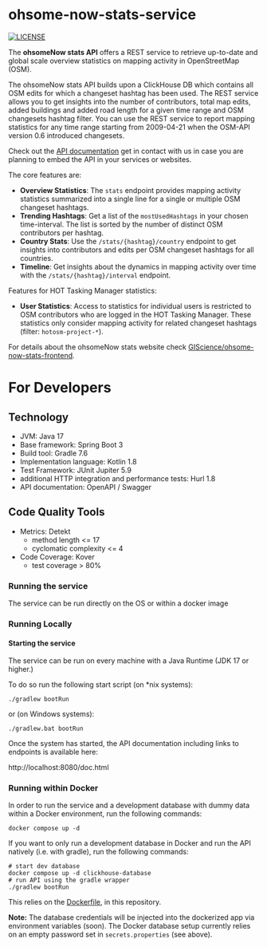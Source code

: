 # ohsome-now-stats-service
[![LICENSE](https://img.shields.io/github/license/GIScience/ohsome-now-stats-service
)](LICENSE)

The **ohsomeNow stats API** offers a REST service to retrieve up-to-date and global scale overview statistics on mapping activity in OpenStreetMap (OSM).

The ohsomeNow stats API builds upon a ClickHouse DB which contains all OSM edits for which a changeset hashtag has been used. The REST service allows you to get insights into the number of contributors, total map edits, added buildings and added road length for a given time range and OSM changesets hashtag filter. You can use the REST service to report mapping statistics for any time range starting from 2009-04-21 when the OSM-API version 0.6 introduced changesets.

Check out the [API documentation]() get in contact with us in case you are planning to embed the API in your services or websites. 

The core features are:
* **Overview Statistics**: The `stats` endpoint provides mapping activity statistics summarized into a single line for a single or multiple OSM changeset hashtags.
* **Trending Hashtags**: Get a list of the `mostUsedHashtags` in your chosen time-interval. The list is sorted by the number of distinct OSM contributors per hashtag.
* **Country Stats**: Use the `/stats/{hashtag}/country` endpoint to get insights into contributors and edits per OSM changeset hashtags for all countries. 
* **Timeline**: Get insights about the dynamics in mapping activity over time with the `/stats/{hashtag}/interval` endpoint.

Features for HOT Tasking Manager statistics:
* **User Statistics**: Access to statistics for individual users is restricted to OSM contributors who are logged in the HOT Tasking Manager. These statistics only consider mapping activity for related changeset hashtags (filter: `hotosm-project-*`). 

For details about the ohsomeNow stats website check [GIScience/ohsome-now-stats-frontend](https://github.com/GIScience/ohsome-now-stats-frontend).

# For Developers
## Technology

* JVM: Java 17
* Base framework: Spring Boot 3
* Build tool: Gradle 7.6
* Implementation language: Kotlin 1.8
* Test Framework: JUnit Jupiter 5.9
* additional HTTP integration and performance tests: Hurl 1.8
* API documentation: OpenAPI / Swagger

## Code Quality Tools

* Metrics: Detekt
    * method length <= 17
    * cyclomatic complexity <= 4
* Code Coverage: Kover
    * test coverage > 80%

### Running the service

The service can be run directly on the OS or within a docker image

### Running Locally

#### Starting the service

The service can be run on every machine with a Java Runtime (JDK 17 or higher.)

To do so run the following start script (on *nix systems):

```shell
./gradlew bootRun   
```

or (on Windows systems):

```shell
./gradlew.bat bootRun   
```

Once the system has started,
the API documentation including links to endpoints is available here:

http://localhost:8080/doc.html

### Running within Docker

In order to run the service and a development database with dummy data within a Docker environment, run the following commands:

```shell
docker compose up -d
```

If you want to only run a development database in Docker and run the API natively (i.e. with gradle), run the following commands:
```shell
# start dev database
docker compose up -d clickhouse-database
# run API using the gradle wrapper
./gradlew bootRun
```

This relies on the  [Dockerfile](./Dockerfile),  in this repository.

**Note:** The database credentials will be injected into the dockerized app via environment variables (soon). The Docker database setup currently relies on an empty password set in `secrets.properties` (see above).
















